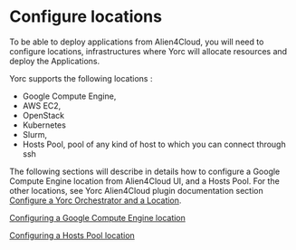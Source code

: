# Configure locations

To be able to deploy applications from Alien4Cloud, you will need to configure locations,
infrastructures where Yorc will allocate resources and deploy the Applications.

Yorc supports the following locations :

* Google Compute Engine,
* AWS EC2,
* OpenStack
* Kubernetes
* Slurm,
* Hosts Pool, pool of any kind of host to which you can connect through ssh

The following sections will describe in details how to configure a Google Compute
Engine location from Alien4Cloud UI, and a Hosts Pool.
For the other locations, see Yorc Alien4Cloud plugin documentation section [Configure a Yorc Orchestrator and a Location](https://yorc-a4c-plugin.readthedocs.io/en/v4.0.0/location.html).

[Configuring a Google Compute Engine location](configure_a4c_google_location.md)

[Configuring a Hosts Pool location](configure_a4c_hostspool_location.md)
